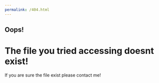```yaml
---
permalink: /404.html
---
```


## Oops!

# The file you tried accessing doesnt exist!
If you are sure the file exist please contact me!
